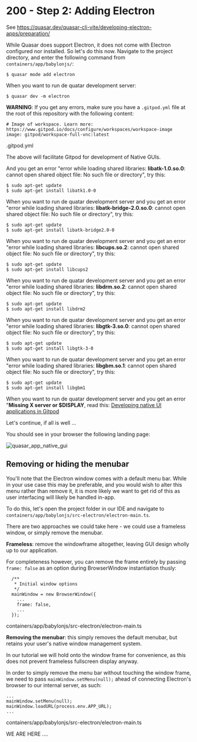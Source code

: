 # 200 - Step 2: Adding Electron

See https://quasar.dev/quasar-cli-vite/developing-electron-apps/preparation/

While Quasar does support Electron, it does not come with Electron configured nor installed. So let's do this now. Navigate to the project directory, and enter the following command from ```containers/app/babylonjs/```:

```
$ quasar mode add electron
```

When you want to run de quatar development server: 

```
$ quasar dev -m electron
```

**WARNING**: If you get any errors, make sure you have a ```.gitpod.yml``` file at the root of this repository with the following content:

```
# Image of workspace. Learn more: https://www.gitpod.io/docs/configure/workspaces/workspace-image
image: gitpod/workspace-full-vnc:latest
```
.gitpod.yml

The above will facilitate Gitpod for development of Native GUIs.

And you get an error "error while loading shared libraries: **libatk-1.0.so.0**: cannot open shared object file: No such file or directory", try this:

```
$ sudo apt-get update
$ sudo apt-get install libatk1.0-0
```

When you want to run de quatar development server and you get an error "error while loading shared libraries: **libatk-bridge-2.0.so.0**: cannot open shared object file: No such file or directory", try this:

```
$ sudo apt-get update
$ sudo apt-get install libatk-bridge2.0-0
```

When you want to run de quatar development server and you get an error "error while loading shared libraries: **libcups.so.2**: cannot open shared object file: No such file or directory", try this:

```
$ sudo apt-get update
$ sudo apt-get install libcups2
```

When you want to run de quatar development server and you get an error "error while loading shared libraries: **libdrm.so.2**: cannot open shared object file: No such file or directory", try this:

```
$ sudo apt-get update
$ sudo apt-get install libdrm2
```

When you want to run de quatar development server and you get an error "error while loading shared libraries: **libgtk-3.so.0**: cannot open shared object file: No such file or directory", try this:

```
$ sudo apt-get update
$ sudo apt-get install libgtk-3-0
```

When you want to run de quatar development server and you get an error "error while loading shared libraries: **libgbm.so.1**: cannot open shared object file: No such file or directory", try this:

```
$ sudo apt-get update
$ sudo apt-get install libgbm1
```

When you want to run de quatar development server and you get an error "**Missing X server or $DISPLAY**, read this: [Developing native UI applications in Gitpod](https://www.gitpod.io/blog/native-ui-with-vnc)

Let's continue, if all is well ...

You should see in your browser the following landing page:

![quasar_app_native_gui](https://github.com/vanHeemstraSystems/babylonjs-quasar/assets/1499433/50d6de1d-b896-4327-b297-14535880e748)

## Removing or hiding the menubar

You'll note that the Electron window comes with a default menu bar. While in your use case this may be preferable, and you would wish to alter this menu rather than remove it, it is more likely we want to get rid of this as user interfacing will likely be handled in-app.

To do this, let's open the project folder in our IDE and navigate to ```containers/app/babylonjs/src-electron/electron-main.ts```.

There are two approaches we could take here - we could use a frameless window, or simply remove the menubar.

**Frameless**: remove the windowframe altogether, leaving GUI design wholly up to our application.

For completeness however, you can remove the frame entirely by passing ```frame: false``` as an option during BrowserWindow instantiation thusly:

```
  /**
   * Initial window options
   */
  mainWindow = new BrowserWindow({
    ...
    frame: false,
    ...
  });
```
containers/app/babylonjs/src-electron/electron-main.ts

**Removing the menubar**: this simply removes the default menubar, but retains your user's native window management system.

In our tutorial we will hold onto the window frame for convenience, as this does not prevent frameless fullscreen display anyway.

In order to simply remove the menu bar without touching the window frame, we need to pass ```mainWindow.setMenu(null);``` ahead of connecting Electron's browser to our internal server, as such:

```
...
mainWindow.setMenu(null);
mainWindow.loadURL(process.env.APP_URL);
...  
```
containers/app/babylonjs/src-electron/electron-main.ts


WE ARE HERE ....
